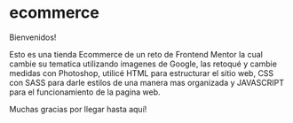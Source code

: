 # ecommerce

Bienvenidos!

Esto es una tienda Ecommerce de un reto de Frontend Mentor la cual cambie su tematica utilizando imagenes de Google, las retoqué y cambie medidas con Photoshop, utilicé HTML para estructurar el sitio web, CSS con SASS para darle estilos de una manera mas organizada y JAVASCRIPT para el funcionamiento de la pagina web.

Muchas gracias por llegar hasta aquí!
